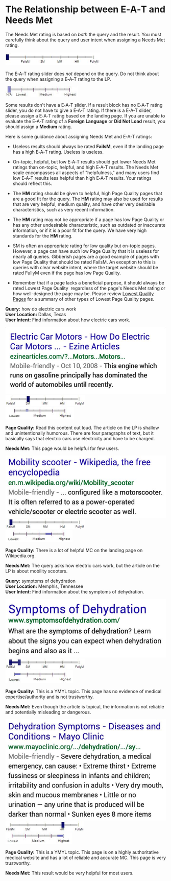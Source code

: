 # The Relationship between E‑A‑T and Needs Met

The Needs Met rating is based on _both_ the query and the result. You must carefully think about the query and user intent when assigning a Needs Met rating.

![](../images/needs-met-na.jpg)

The E‑A‑T rating slider does _not_ depend on the query. Do not think about the query when assigning a E‑A‑T rating to the LP.

![](../images/eat-na.jpg)

Some results don't have a E‑A‑T slider. If a result block has no E‑A‑T rating slider, you do not have to give a E‑A‑T rating. If there is a E‑A‑T slider, please assign a E‑A‑T rating based on the landing page. If you are unable to evaluate the E‑A‑T rating of a **Foreign Language** or **Did Not Load** result, you should assign a **Medium** rating.

Here is some guidance about assigning Needs Met and E‑A‑T ratings:

- Useless results should always be rated **FailsM**, even if the landing page has a high E‑A‑T rating. Useless is useless.

- On-topic, helpful, but low E‑A‑T results should get lower Needs Met ratings than on-topic, helpful, and high E‑A‑T results. The Needs Met scale encompasses all aspects of "helpfulness," and many users find low E‑A‑T results less helpful than high E‑A‑T results. Your ratings should reflect this.

- The **HM** rating should be given to helpful, high Page Quality pages that are a good fit for the query. The **HM** rating may also be used for results that are very helpful, medium quality, and have other very desirable characteristics, such as very recent information.

- The **HM** rating may not be appropriate if a page has low Page Quality or has any other undesirable characteristic, such as outdated or inaccurate information, or if it is a poor fit for the query. We have very high standards for the **HM** rating.

- SM is often an appropriate rating for low quality but on-topic pages. However, a page can have such low Page Quality that it is useless for nearly all queries. Gibberish pages are a good example of pages with low Page Quality that should be rated FailsM. An exception to this is queries with clear website intent, where the target website should be rated FullyM even if the page has low Page Quality.

- Remember that if a page lacks a beneficial purpose, it should always be rated Lowest Page Quality ­ regardless of the page's Needs Met rating or how well­-designed the page may be. Please review [Lowest Quality Pages](../page-quality-rating-guideline/7-lowest-quality-pages) for a summary of other types of Lowest Page Quality pages.

<div class="examples">


<div class="example">

**Query:** <span class="query">how do electric cars work</span>  
**User Location:** Dallas, Texas  
**User Intent:** Find information about how electric cars work.

<div class="results">
<div class="result">

![](../images/img628.jpg)  
![needs met scale - slightly meets](../images/sm.jpg)  
![page quality scale - low](../images/low.jpg)

**Page Quality:** Read this content out loud. The article on the LP is shallow and unintentionally humorous. There are four paragraphs of text, but it basically says that electric cars use electricity and have to be charged.

**Needs Met:** This page would be helpful for few users.

</div>
<div class="result">

![](../images/img631.jpg)  
![needs met scale - fails to meet](../images/failsm.jpg)  
![page quality scale - medium+ - narrow range](../images/medium+narrow.jpg)

**Page Quality:** There is a lot of helpful MC on the landing page on Wikipedia.org.

**Needs Met:** The query asks how electric cars work, but the article on the LP is about mobility scooters.

</div>
</div>
</div>
<div class="example">

**Query:** <span class="query">symptoms of dehydration</span>  
**User Location:** Memphis, Tennessee  
**User Intent:** Find information about the symptoms of dehydration.

<div class="results">
<div class="result">

![](../images/img634.jpg)  
![needs met scale - fails to meet - narrow range](../images/failsm-narrow.jpg)  
![page quality scale - lowest - narrow range](../images/lowest-narrow.jpg)

**Page Quality:** This is a YMYL topic. This page has no evidence of medical expertise/authority and is not trustworthy.

**Needs Met:** Even though the article is topical, the information is not reliable and potentially misleading or dangerous.

</div>
<div class="result">

![](../images/img637.jpg)  
![needs met scale - highly meets](../images/hm.jpg)  
![page quality scale - high+ - narrow range](../images/high+narrow.jpg)

**Page Quality:** This is a YMYL topic. This page is on a highly authoritative medical website and has a lot of reliable and accurate MC. This page is very trustworthy.

**Needs Met:** This result would be very helpful for most users.

</div>
</div>
</div>
</div>
